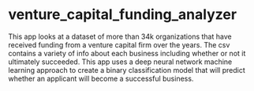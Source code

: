 # venture_capital_funding_analyzer
This app looks at a dataset of more than 34k organizations that have received funding from a venture capital firm over the years. The csv contains a variety of info about each business including whether or not it ultimately succeeded. This app uses a deep neural network machine learning approach to create a binary classification model that will predict whether an applicant will become a successful business.
